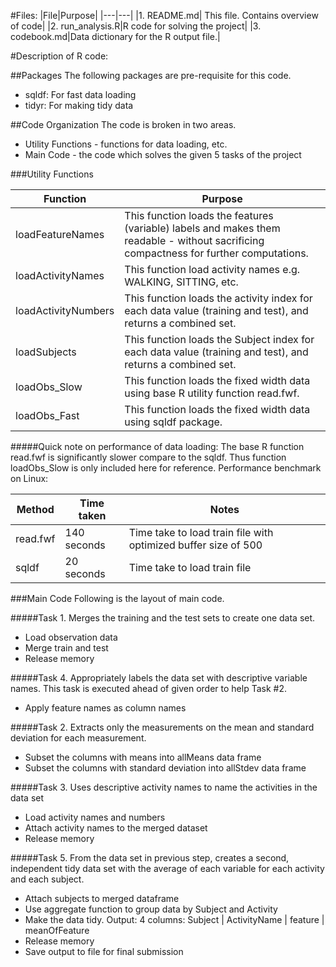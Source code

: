 #Files:
|File|Purpose|
|---|---|
|1. README.md| This file. Contains overview of code|
|2. run_analysis.R|R code for solving the project|
|3. codebook.md|Data dictionary for the R output file.|

#Description of R code:

##Packages
The following packages are pre-requisite for this code.
* sqldf: For fast data loading
* tidyr: For making tidy data

##Code Organization
The code is broken in two areas. 
* Utility Functions - functions for data loading, etc.
* Main Code - the code which solves the given 5 tasks of the project
 

###Utility Functions

|Function|Purpose|
|--------|-------|
|loadFeatureNames|This function loads the features (variable) labels and makes them readable - without sacrificing compactness for further computations.|
|loadActivityNames|This function load activity names e.g. WALKING, SITTING, etc.|
|loadActivityNumbers|This function loads the activity index for each data value (training and test), and returns a combined set.|
|loadSubjects|This function loads the Subject index for each data value (training and test), and returns a combined set.|
|loadObs_Slow|This function loads the fixed width data using base R utility function read.fwf.|
|loadObs_Fast|This function loads the fixed width data using sqldf package.|

#####Quick note on performance of data loading:
The base R function read.fwf is significantly slower compare to the sqldf. Thus function loadObs_Slow is only included here for reference.
Performance benchmark on Linux: 

|Method|Time taken|Notes|
|------|----------|-----|
|read.fwf|140 seconds|Time take to load train file with optimized buffer size of 500|
|sqldf|20 seconds|Time take to load train file|

###Main Code
Following is the layout of main code.

#####Task 1. Merges the training and the test sets to create one data set.
  * Load observation data
  * Merge train and test
  * Release memory

#####Task 4. Appropriately labels the data set with descriptive variable names. 
This task is executed ahead of given order to help Task #2.
  * Apply feature names as column names

#####Task 2. Extracts only the measurements on the mean and standard deviation for each measurement.
  * Subset the columns with means into allMeans data frame
  * Subset the columns with standard deviation into allStdev data frame

#####Task 3. Uses descriptive activity names to name the activities in the data set
  
  * Load activity names and numbers
  * Attach activity names to the merged dataset
  * Release memory

#####Task 5. From the data set in previous step, creates a second, independent tidy data set with the average of each variable for each activity and each subject.

  * Attach subjects to merged dataframe
  * Use aggregate function to group data by Subject and Activity 
  * Make the data tidy. Output: 4 columns: Subject | ActivityName  | feature | meanOfFeature
  * Release memory
  * Save output to file for final submission